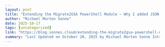 ```yaml
---
layout: post
title: "Extending the Migrate2GSA PowerShell Module – Why I added JSON support"
author: "Michael Morten Sonne"
date: 2025-10-17
tags: [uncategorized]
link: "https://blog.sonnes.cloud/extending-the-migrate2gsa-powershell-module-why-i-added-json-support/"
summary: "Last Updated on October 20, 2025 by Michael Morten Sonne Introduction Over the last few days, I spent&#8230; The post Extending the Migrate2GSA PowerShell Module – Why I added JSON support first ap..."
---
```

